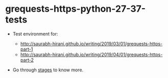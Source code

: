 # grequests-https-python-27-37-tests

- Test environment for:
  - http://saurabh-hirani.github.io/writing/2019/03/01/grequests-https-part-1
  - http://saurabh-hirani.github.io/writing/2019/04/01/grequests-https-part-2
  
- Go through [stages](https://github.com/saurabh-hirani/grequests-https-python-27-37-tests/tree/master/stages) to know more.
